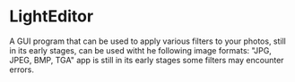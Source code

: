 # LightEditor
A GUI program that can be used to apply various filters to your photos, still in its early stages,
can be used witht he following image formats: "JPG, JPEG, BMP, TGA"
app is still in its early stages some filters may encounter errors.


